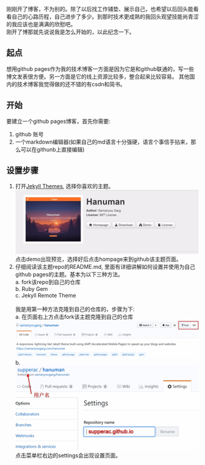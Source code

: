 刚刚开了博客，不为别的。除了以后找工作铺垫、展示自己，也希望以后回头能看看自己的心路历程，自己进步了多少。到那时技术更成熟的我回头观望技能尚青涩的我应该也是满满的欣慰吧。<br>
刚开了博那就先说说我是怎么开始的，以此纪念一下。

## 起点
想用github pages作为我的技术博客一方面是因为它是和github联通的，写一些博文发表很方便。另一方面是它的线上资源比较多，整合起来比较容易。
其他国内的技术博客我觉得做的还不错的有csdn和简书。

## 开始
要建立一个github pages博客，首先你需要:<br>
 1. github 账号<br>
 2. 一个markdown编辑器(如果自己的md语言十分强硬，语言个事信手拈来，那么可以在githunb上直接编辑)
 
## 设置步骤
1. 打开[Jekyll Themes](http://jekyllthemes.org/), 选择你喜欢的主题。
![](https://github.com/supperac/ts/blob/master/screenshot-jekyllthemes.org-2018.04.25-01-59-27.jpeg?raw=true)<br>
点击demo出现预览，选择好后点击hompage来到github该主题页面。<br>
2. 仔细阅读该主题repo的README.md, 里面有详细讲解如何设置并使用为自己github pages的主题。基本为以下三种方法。<br>
	a. fork该repo到自己的仓库<br>
	b. Ruby Gem<br>
	c. Jekyll Remote Theme<br><br>
我是用第一种方法克隆到自己的仓库的，步骤为下:<br>
	a. 在页面右上方点击fork该主题克隆到自己的仓库
	![](https://github.com/supperac/ts/blob/master/screenshot-github.com-2018.04.25-02-19-10.jpeg?raw=true)<br>
b.  ![](https://github.com/supperac/ts/blob/master/screenshot-github.com-2018.04.25-02-24-22.jpeg?raw=true)
点击菜单栏右边的settings会出现设置页面。

<!--stackedit_data:
eyJoaXN0b3J5IjpbLTMwNjg4Mjk3MSwtMjE0MTEyMzg4LC0yMT
I3MjcwOTExLC0xNDM3Nzg3OSw3NjY0MzU1MTIsLTE3MTgwMDg1
NzAsODg1OTcwNTA4LDg4ODE4NDQxMSw5ODc1MDQ0MTRdfQ==
-->